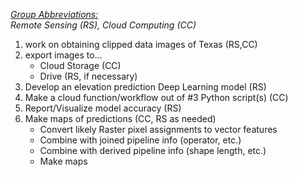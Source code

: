 *<ins>Group Abbreviations:</ins><br>Remote Sensing (RS), Cloud Computing (CC)*


1. work on obtaining clipped data images of Texas (RS,CC)
2. export images to... 
	-	Cloud Storage (CC)
	-	Drive (RS, if necessary)
3. Develop an elevation prediction Deep Learning model (RS)
4. Make a cloud function/workflow out of #3 Python script(s) (CC)
5. Report/Visualize model accuracy (RS)
6. Make maps of predictions (CC, RS as needed)
	-	Convert likely Raster pixel assignments to vector features
	-	Combine with joined pipeline info (operator, etc.)
	-	Combine with derived pipeline info (shape length, etc.)
	-	Make maps